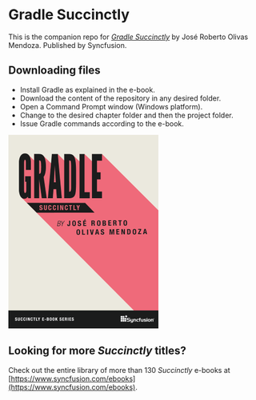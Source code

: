 # Gradle Succinctly

This is the companion repo for [*Gradle Succinctly*](https://www.syncfusion.com/ebooks/gradle_succinctly) by José Roberto Olivas Mendoza. Published by Syncfusion.

## Downloading files

* Install Gradle as explained in the e-book.
* Download the content of the repository in any desired folder.
* Open a Command Prompt window (Windows platform).
* Change to the desired chapter folder and then the project folder.
* Issue Gradle commands according to the e-book.

[![cover](https://github.com/SyncfusionSuccinctlyE-Books/Gradle-Succinctly/blob/master/cover.png)](https://www.syncfusion.com/ebooks/gradle_succinctly)

## Looking for more _Succinctly_ titles?

Check out the entire library of more than 130 _Succinctly_ e-books at [https://www.syncfusion.com/ebooks](https://www.syncfusion.com/ebooks).